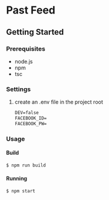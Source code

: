 # Past Feed

## Getting Started

### Prerequisites

* node.js
* npm
* tsc

### Settings

1. create an .env file in the project root
    ```txt
    DEV=false
    FACEBOOK_ID= 
    FACEBOOK_PW=
    ```

### Usage

#### Build

```bash
$ npm run build
```

#### Running

```bash
$ npm start
```